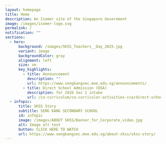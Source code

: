```yaml
---
layout: homepage
title: Home
description: An Isomer site of the Singapore Government
image: /images/isomer-logo.svg
permalink: /
notification: ""
sections:
  - hero:
      background: /images/SKSS_Teachers__Day_2025.jpg
      variant: image
      backgroundColor: gray
      alignment: left
      size: sm
      key_highlights:
        - title: Announcement
          description: ""
          url: https://www.sengkangsec.moe.edu.sg/announcements/
        - title: Direct School Admission (DSA)
          description: for 2026 Sec 1 intake
          url: /co-curriculum/co-curricular-activities-cca/direct-school-admission-dsa/
  - infopic:
      title: SKSS Story
      subtitle: SENG KANG SECONDARY SCHOOL
      id: infopic
      image: /images/ABOUT SKSS/Banner_for_Corporate_video.jpg
      alt: Image alt text
      button: CLICK HERE TO WATCH
      url: https://www.sengkangsec.moe.edu.sg/about-skss/skss-story/
---
```

